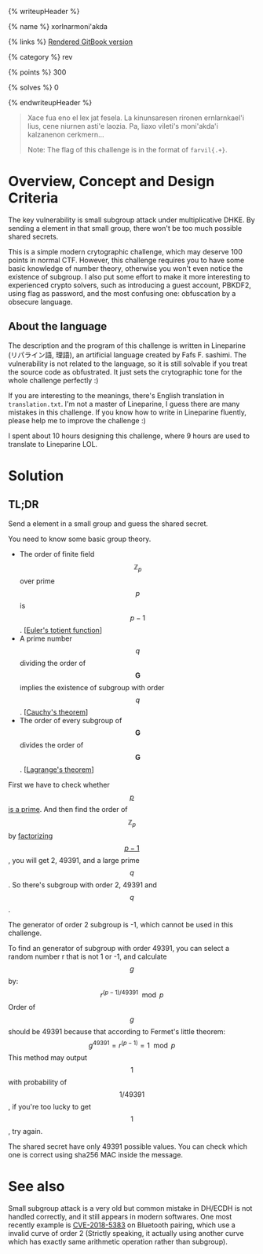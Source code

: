 {% writeupHeader %}

{% name %}
xorlnarmoni'akda

{% links %}
[Rendered GitBook version](https://sasdf.cf/ctf-tasks-writeup/)

{% category %}
rev

{% points %}
300

{% solves %}
0

{% endwriteupHeader %}

> Xace fua eno el lex jat fesela.
> La kinunsaresen rironen ernlarnkael'i lius,
> cene niurnen asti'e laozia.
> Pa, liaxo vileti's moni'akda'i kalzanenon cerkmern...               
> 
> Note: The flag of this challenge is in the format of `farvil{.+}`.


# Overview, Concept and Design Criteria
The key vulnerability is small subgroup attack under multiplicative DHKE.
By sending a element in that small group,
there won't be too much possible shared secrets.

This is a simple modern crytographic challenge, which may deserve 100 points in normal CTF.
However, this challenge requires you to have some basic knowledge of number theory,
otherwise you won't even notice the existence of subgroup.
I also put some effort to make it more interesting to experienced crypto solvers,
such as introducing a guest account, PBKDF2, using flag as password,
and the most confusing one: obfuscation by a obsecure language.

## About the language
The description and the program of this challenge is written in Lineparine (リパライン語, 理語),
an artificial language created by Fafs F. sashimi.
The vulnerability is not related to the language,
so it is still solvable if you treat the source code as obfustrated.
It just sets the crytographic tone for the whole challenge perfectly :)

If you are interesting to the meanings, there's English translation in `translation.txt`.
I'm not a master of Lineparine, I guess there are many mistakes in this challenge.
If you know how to write in Lineparine fluently, please help me to improve the challenge :)

I spent about 10 hours designing this challenge, where 9 hours are used to translate to Lineparine LOL.


# Solution
## TL;DR
Send a element in a small group and guess the shared secret.

You need to know some basic group theory.
* The order of finite field $$\mathbb{Z}_p$$ over prime $$p$$ is $$p - 1$$. [[Euler's totient function](https://en.wikipedia.org/wiki/Euler%27s_totient_function)]
* A prime number $$q$$ dividing the order of $$\mathbf{G}$$ implies the existence of subgroup with order $$q$$. [[Cauchy's theorem](https://en.wikipedia.org/wiki/Cauchy%27s_theorem_\(group_theory\))]
* The order of every subgroup of $$\mathbf{G}$$ divides the order of $$\mathbf{G}$$. [[Lagrange's theorem](https://en.wikipedia.org/wiki/Lagrange%27s_theorem_\(group_theory\))]

First we have to check whether [$$p$$ is a prime](https://factordb.com/index.php?query=119323609506587624817542304473025422967730209036482647504046017790728908960293724554064575627723583087966477807950465152737206042053937640076702861135447697896288188327782825571921648597451715744592415597875243806851163720993697338643314116892802122805512134607232526059008942367872367039947556052857129781787).
And then find the order of $$\mathbb{Z}_p$$ by [factorizing $$p - 1$$](https://factordb.com/index.php?query=119323609506587624817542304473025422967730209036482647504046017790728908960293724554064575627723583087966477807950465152737206042053937640076702861135447697896288188327782825571921648597451715744592415597875243806851163720993697338643314116892802122805512134607232526059008942367872367039947556052857129781786), you will get 2, 49391, and a large prime $$q$$.
So there's subgroup with order 2, 49391 and $$q$$.

The generator of order 2 subgroup is -1, which cannot be used in this challenge.

To find an generator of subgroup with order 49391,
you can select a random number r that is not 1 or -1,
and calculate $$g$$ by:
$$
r^{(p - 1) / 49391} \mod p
$$
Order of $$g$$ should be 49391 because that according to Fermet's little theorem:
$$
g^{49391} = r^{(p - 1)} = 1 \mod p
$$
This method may output $$1$$ with probability of $$1 / 49391$$, if you're too lucky to get $$1$$, try again.

The shared secret have only 49391 possible values.
You can check which one is correct using sha256 MAC inside the message.


# See also
Small subgroup attack is a very old but common mistake in DH/ECDH is not handled correctly,
and it still appears in modern softwares.
One most recently example is [CVE-2018-5383](https://www.cs.technion.ac.il/~biham/BT/) on Bluetooth pairing,
which use a invalid curve of order 2
(Strictly speaking,
it actually using another curve which has exactly same arithmetic operation rather than subgroup).
